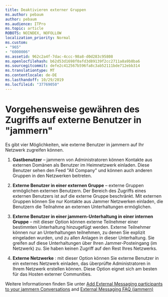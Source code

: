 ```yaml
---
title: Deaktivieren externer Gruppen
ms.author: pebaum
author: pebaum
ms.audience: ITPro
ms.topic: article
ROBOTS: NOINDEX, NOFOLLOW
localization_priority: Normal
ms.custom:
- "965"
- "6000006"
ms.assetid: 962c2a4f-7dac-4ccc-98a8-d0d283c95808
ms.openlocfilehash: b62d53d1698f0afd3d89139f2cc2711a8a9b8ba6
ms.sourcegitcommit: defe2c412567b596fa8c3ab52111bde712ebb314
ms.translationtype: MT
ms.contentlocale: de-DE
ms.lasthandoff: 10/29/2019
ms.locfileid: "37769050"
---
```

# <a name="how-to-give-access-to-external-users-in-yammer"></a>Vorgehensweise gewähren des Zugriffs auf externe Benutzer in "jammern"

Es gibt vier Möglichkeiten, wie externe Benutzer in jammern auf Ihr Netzwerk zugreifen können.
  
1. **Gastbenutzer** – jammern von Administratoren können Kontakte aus externen Domänen als Benutzer im Heimnetzwerk einladen. Diese Benutzer sehen den Feed "All Company" und können auch anderen Gruppen in den Netzwerken beitreten.

2. **Externe Benutzer in einer externen Gruppe** – externe Gruppen ermöglichen externen Benutzern. Der Bereich des Zugriffs eines externen Benutzers ist auf die externe Gruppe beschränkt. Mit externen Gruppen können Sie nur Kontakte aus Jammer Netzwerken einladen, die Benutzern die Teilnahme an externen Unterhaltungen ermöglichen.

3. **Externe Benutzer in einer jammern-Unterhaltung in einer internen Gruppe** – mit dieser Option können externe Teilnehmer einer bestimmten Unterhaltung hinzugefügt werden. Externe Teilnehmer können nur an Unterhaltungen teilnehmen, zu denen Sie explizit eingeladen wurden, und zu allen Anlagen in dieser Unterhaltung. Sie greifen auf diese Unterhaltungen über Ihren Jammer-Posteingang (im Netzwerk) zu. Sie haben keinen Zugriff auf den Rest Ihres Netzwerks.

4. **Externe Netzwerke** : mit dieser Option können Sie externe Benutzer in ein externes Netzwerk einladen, das überprüfte Administratoren in Ihrem Netzwerk erstellen können. Diese Option eignet sich am besten für das Hosten externer Communities.

Weitere Informationen finden Sie unter [Add External Messaging participants to your jammern Conversations](https://docs.microsoft.com/yammer/work-with-external-users/add-external-participants) and [External Messaging FAQ (jammern)](https://docs.microsoft.com/yammer/work-with-external-users/external-messaging-faq)
  